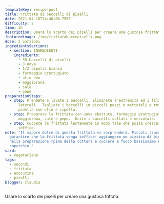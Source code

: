 ```yaml
---
templateKey: recipe-post
title: Frittata di baccelli di piselli
date: 2021-04-18T14:48:00.755Z
difficulty: 2
time: 1h
description: Usare lo scarto dei piselli per creare una gustosa frittata.
featuredimage: /img/frittatabuccepiselli.png
dose: 2 porzioni
ingredientsSections:
  - section: INGREDIENTI
    ingredients:
      - 30 baccelli di piselli
      - 3 uova
      - 1/2 cipolla bianca
      - formaggio grattugiato
      - olio evo
      - maggiorana
      - sale
      - pepe
preparationSteps:
  - step: Prendete e lavate i baccelli. Eliminate l'estremità ed i filamenti
      laterali.  Tagliate i baccelli in piccoli pezzi e metteteli a rosolare in
      padella con olio e cipolla.
  - step: Preparate la frittata con uova sbattute, formaggio grattugiato,
      maggiorana, sale e pepe.  Unite i baccelli saltati e mescolate.
  - step: Cuocete la frittata lentamente in modo tale che possa crescere e diventare
      soffice.
note: "Il sapore dolce di questa frittata vi sorprenderà. Piccoli trucchi per
  garantire che la frittata venga soffice: aggiungere un pizzico di bicarbonato
  nella preparazione rpima della cottura e cuocere a fuoco bassissimo e con il
  coperchio."
card:
  - vegetariano
tags:
  - secondi
  - frittata
  - ecocucina
  - piselli
blogger: Claudia
---
```

Usare lo scarto dei piselli per creare una gustosa frittata.